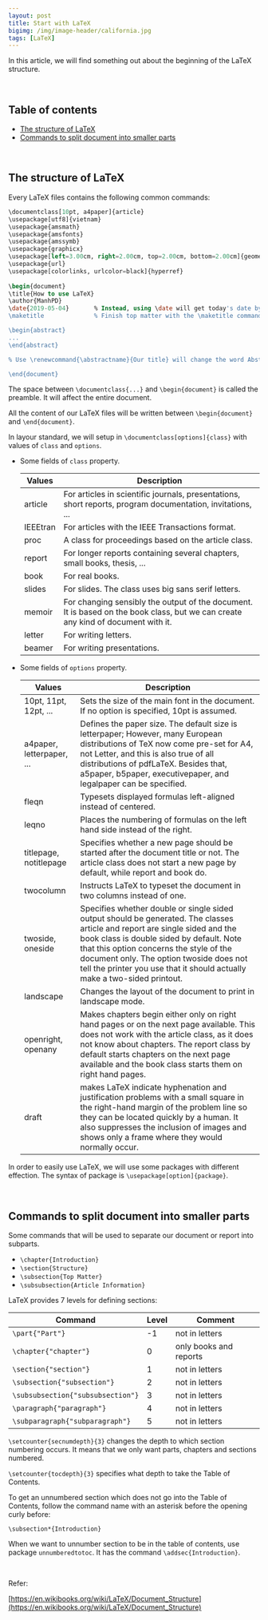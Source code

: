 ```yaml
---
layout: post
title: Start with LaTeX
bigimg: /img/image-header/california.jpg
tags: [LaTeX]
---
```


In this article, we will find something out about the beginning of the LaTeX structure.

<br>

## Table of contents
- [The structure of LaTeX](#the-structure-of-latex)
- [Commands to split document into smaller parts](#commands-to-split-document-into-smaller-parts)


<br>

## The structure of LaTeX
Every LaTeX files contains the following common commands:

```sql
\documentclass[10pt, a4paper]{article}
\usepackage[utf8]{vietnam}
\usepackage{amsmath}
\usepackage{amsfonts}
\usepackage{amssymb}
\usepackage{graphicx}
\usepackage[left=3.00cm, right=2.00cm, top=2.00cm, bottom=2.00cm]{geometry}
\usepackage{url}
\usepackage[colorlinks, urlcolor=black]{hyperref}
 
\begin{document}
\title{How to use LaTeX} 
\author{ManhPD}
\date{2019-05-04}       % Instead, using \date will get today's date by default.
\maketitle              % Finish top matter with the \maketitle command.

\begin{abstract}
...
\end{abstract}

% Use \renewcommand{\abstractname}{Our title} will change the word Abstract as a title for its abstract.

\end{document}
```

The space between ```\documentclass{...}``` and ```\begin{document}``` is called the preamble. It will affect the entire document.

All the content of our LaTeX files will be written between ```\begin{document}``` and ```\end{document}```.

In layour standard, we will setup in ```\documentclass[options]{class}``` with values of ```class``` and ```options```.

- Some fields of ```class``` property.

    |   Values      |                         Description               |
    | ------------- | ------------------------------------------------- |
    |    article    | For articles in scientific journals, presentations, short reports, program documentation, invitations, ... |
    |    IEEEtran   | For articles with the IEEE Transactions format. |
    |    proc       | A class for proceedings based on the article class. |
    |    report     | For longer reports containing several chapters, small books, thesis, ... |
    |    book       | For real books. |
    |    slides     | For slides. The class uses big sans serif letters. |
    |    memoir     | For changing sensibly the output of the document. It is based on the book class, but we can create any kind of document with it. |
    |    letter     | For writing letters. |
    |    beamer     | For writing presentations. |

- Some fields of ```options``` property.

    |    Values    |                    Description                      |
    | ------------ | --------------------------------------------------- |
    | 10pt, 11pt, 12pt, ... | Sets the size of the main font in the document. If no option is specified, 10pt is assumed. |
    | a4paper, letterpaper, ... | Defines the paper size. The default size is letterpaper; However, many European distributions of TeX now come pre-set for A4, not Letter, and this is also true of all distributions of pdfLaTeX. Besides that, a5paper, b5paper, executivepaper, and legalpaper can be specified. |
    | fleqn       | Typesets displayed formulas left-aligned instead of centered. |
    | leqno       | Places the numbering of formulas on the left hand side instead of the right. |
    | titlepage, notitlepage | Specifies whether a new page should be started after the document title or not. The article class does not start a new page by default, while report and book do. |
    | twocolumn | Instructs LaTeX to typeset the document in two columns instead of one. |
    | twoside, oneside | Specifies whether double or single sided output should be generated. The classes article and report are single sided and the book class is double sided by default. Note that this option concerns the style of the document only. The option twoside does not tell the printer you use that it should actually make a two-sided printout. |
    | landscape   |	Changes the layout of the document to print in landscape mode. |
    | openright, openany | Makes chapters begin either only on right hand pages or on the next page available. This does not work with the article class, as it does not know about chapters. The report class by default starts chapters on the next page available and the book class starts them on right hand pages. |
    | draft   | makes LaTeX indicate hyphenation and justification problems with a small square in the right-hand margin of the problem line so they can be located quickly by a human. It also suppresses the inclusion of images and shows only a frame where they would normally occur. |

In order to easily use LaTeX, we will use some packages with different effection. The syntax of package is ```\usepackage[option]{package}```.

<br>

## Commands to split document into smaller parts

Some commands that will be used to separate our document or report into subparts.
- ```\chapter{Introduction}```
- ```\section{Structure}```
- ```\subsection{Top Matter}```
- ```\subsubsection{Article Information}```

LaTeX provides 7 levels for defining sections:

|     Command   | Level |        Comment        |
| ------------- | ----- | --------------------- |
| ```\part{"Part"}``` | -1 | not in letters  |
| ```\chapter{"chapter"}``` |	0  | only books and reports |
| ```\section{"section"}``` |	1  | not in letters |
| ```\subsection{"subsection"}``` | 2 | not in letters |
| ```\subsubsection{"subsubsection"}``` |	3 | not in letters |
| ```\paragraph{"paragraph"}``` | 4 | not in letters |
| ```\subparagraph{"subparagraph"}``` | 5  | not in letters |

```\setcounter{secnumdepth}{3}``` changes the depth to which section numbering occurs. It means that we only want parts, chapters and sections numbered.

```\setcounter{tocdepth}{3}``` specifies what depth to take the Table of Contents.

To get an unnumbered section which does not go into the Table of Contents, follow the command name with an asterisk before the opening curly before:

```\subsection*{Introduction}```

When we want to unnumber section to be in the table of contents, use package ```unnumberedtotoc```. It has the command ```\addsec{Introduction}```.

<br>

Refer:

[https://en.wikibooks.org/wiki/LaTeX/Document_Structure](https://en.wikibooks.org/wiki/LaTeX/Document_Structure)